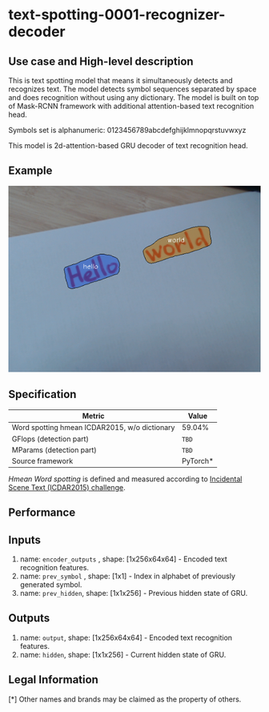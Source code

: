# text-spotting-0001-recognizer-decoder

## Use case and High-level description

This is text spotting model that means it simultaneously detects and
recognizes text. The model detects symbol sequences separated by space and does
 recognition without using any dictionary. The model is built on top of Mask-RCNN
 framework with additional attention-based text recognition head.

Symbols set is alphanumeric: 0123456789abcdefghijklmnopqrstuvwxyz

This model is 2d-attention-based GRU decoder of text recognition head.

## Example

![](./text-spotting-0001.png)

## Specification

| Metric                                        | Value     |
|-----------------------------------------------|-----------|
| Word spotting hmean ICDAR2015, w/o dictionary | 59.04%    |
| GFlops (detection part)                       | `TBD`     |
| MParams (detection part)                      | `TBD`     |
| Source framework                              | PyTorch\* |

*Hmean Word spotting* is defined and measured according to
[Incidental Scene Text (ICDAR2015) challenge](https://rrc.cvc.uab.es/?ch=4&com=introduction).

## Performance

## Inputs

1.	name: `encoder_outputs` , shape: [1x256x64x64] - Encoded text recognition features.
1.	name: `prev_symbol` , shape: [1x1] - Index in alphabet of previously generated symbol.
1.	name: `prev_hidden`, shape: [1x1x256] - Previous hidden state of GRU.

## Outputs

1.	name: `output`, shape: [1x256x64x64] - Encoded text recognition features.
1.	name: `hidden`, shape: [1x1x256] - Current hidden state of GRU.


## Legal Information
[*] Other names and brands may be claimed as the property of others.
